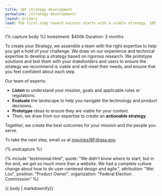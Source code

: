 ```yaml
---
title: 18F strategy development
permalink: /strategy-development/
layout: primary
lead: The first step toward success starts with a viable strategy. 18F strategy development teams help you wrangle complex service problems and make actionable recommendations on how to achieve your goals.
---
```

{% capture body %}
Investment: 	$400k
Duration: 	3 months

To create your Strategy, we assemble a team with the right expertise to help you get a hold of your challenge. We draw on our experience and technical expertise to develop a strategy based on rigorous research. We prototype solutions and test them with your stakeholders and users to ensure the strategy we recommend is viable and will meet their needs, and ensure that you feel confident about each step.

Our team of experts:
- <b>Listen</b> to understand your mission, goals and applicable rules or regulations.
- <b>Evaluate</b> the landscape to help you navigate the technology and product decisions.
- <b>Prototype</b> ideas to ensure they are viable for your context.
- Then, we draw from our expertise to create an <b>actionable strategy</b>.

Together, we create the best outcomes for your mission and the people you serve.

To take the next step, email us at <a href="mailto:inquiries18F@gsa.gov">inquiries18F@gsa.gov</a>.

{% endcapture %}

{% include "testimonial.html",
     quote: "We didn’t know where to start, but in the end, we got so much more than a website. We had a complete culture change about how to do user-centered design and agile.",
     attribution: "Wei Lou",
     position: "Product Owner",
     organization: "Federal Election Commission"
%}

<section class="usa-section section-padding-6">
<div class="grid-container">
  <div>
    {{ body | markdownify}}
  </div>
</div>
</section>
